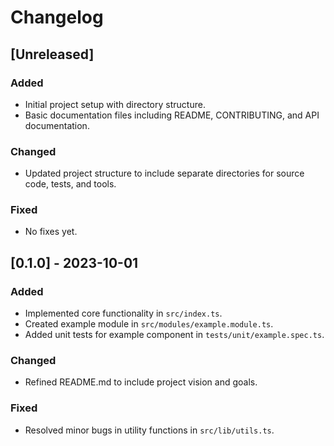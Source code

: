 # Changelog

## [Unreleased]
### Added
- Initial project setup with directory structure.
- Basic documentation files including README, CONTRIBUTING, and API documentation.

### Changed
- Updated project structure to include separate directories for source code, tests, and tools.

### Fixed
- No fixes yet.

## [0.1.0] - 2023-10-01
### Added
- Implemented core functionality in `src/index.ts`.
- Created example module in `src/modules/example.module.ts`.
- Added unit tests for example component in `tests/unit/example.spec.ts`.

### Changed
- Refined README.md to include project vision and goals.

### Fixed
- Resolved minor bugs in utility functions in `src/lib/utils.ts`.